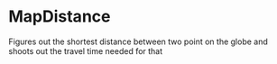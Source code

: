 # MapDistance
Figures out the shortest distance between two point on the globe and shoots out the travel time needed for that
